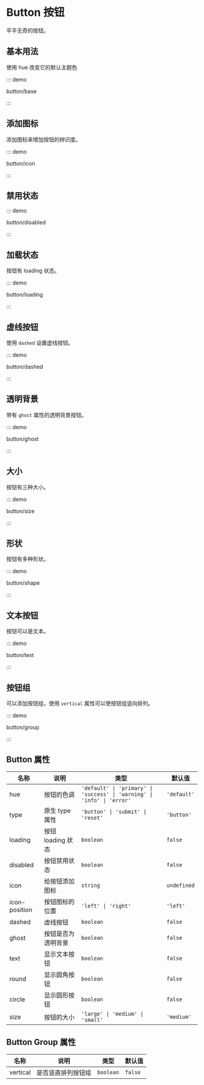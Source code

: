 # Button 按钮

平平无奇的按钮。


## 基本用法

使用 hue 改变它的默认主题色

::: demo

button/base

:::

## 添加图标

添加图标来增加按钮的辨识度。

::: demo

button/icon

:::

## 禁用状态

::: demo

button/disabled

:::

## 加载状态

按钮有 loading 状态。

::: demo

button/loading

:::

## 虚线按钮

使用 `dashed` 设置虚线按钮。

::: demo

button/dashed

:::

## 透明背景

带有 `ghost` 属性的透明背景按钮。

::: demo

button/ghost

:::

## 大小

按钮有三种大小。

::: demo

button/size

:::

## 形状

按钮有多种形状。

::: demo

button/shape

:::

## 文本按钮

按钮可以是文本。

::: demo

button/text

:::

## 按钮组

可以添加按钮组，使用 `vertical` 属性可以使按钮组竖向排列。

::: demo

button/group

:::

## Button 属性

| 名称         | 说明               | 类型                                                         | 默认值      |
| ------------ | ------------------ | ------------------------------------------------------------ | ----------- |
| hue          | 按钮的色调         | `'default' \| 'primary' \| 'success' \| 'warning' \| 'info' \| 'error'` | `'default'` |
| type         | 原生 type 属性     | `'button' \| 'submit' \| 'reset'`                            | `'button'`  |
| loading      | 按钮 loading 状态  | `boolean`                                                    | `false`     |
| disabled     | 按钮禁用状态       | `boolean`                                                    | `false`     |
| icon         | 给按钮添加图标     | `string`                                                     | `undefined` |
| icon-position | 按钮图标的位置     | `'left' \| 'right' `                                         | `'left'`    |
| dashed       | 虚线按钮           | `boolean`                                                    | `false`     |
| ghost        | 按钮是否为透明背景 | `boolean`                                                    | `false`     |
| text         | 显示文本按钮       | `boolean`                                                    | `false`     |
| round        | 显示圆角按钮       | `boolean`                                                    | `false`     |
| circle       | 显示圆形按钮       | `boolean`                                                    | `false`     |
| size         | 按钮的大小         | `'large' \| 'medium' \| 'small'`                             | `'medium'`  |

## Button Group 属性

| 名称     | 说明               | 类型      | 默认值  |
| -------- | ------------------ | --------- | ------- |
| vertical | 是否竖直排列按钮组 | `boolean` | `false` |


<script setup lang="ts">
import ButtonBase from '../examples/button/base.vue'
import ButtonSize from '../examples/button/size.vue'
import ButtonDashed from '../examples/button/dashed.vue'
import ButtonIcon from '../examples/button/icon.vue'
import ButtonText from '../examples/button/text.vue'
import ButtonShape from '../examples/button/shape.vue'
import ButtonGhost from '../examples/button/ghost.vue'
import ButtonLoading from '../examples/button/loading.vue'
import ButtonGroup from '../examples/button/group.vue'
import ButtonDisabled from '../examples/button/disabled.vue'
</script>

<style lang="stylus">
.demo-button

  & > .component
    display flex
    align-items flex-end
    flex-wrap wrap

    .tu-button
      margin-right 10px

    .tu-button-group
      margin-right 20px

      .tu-button
        margin-right 0

</style>